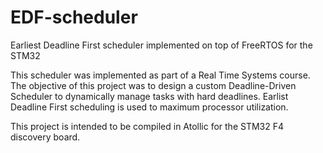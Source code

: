# EDF-scheduler
Earliest Deadline First scheduler implemented on top of FreeRTOS for the STM32

This scheduler was implemented as part of a Real Time Systems course. The objective of this project was to design a custom Deadline-Driven Scheduler to dynamically manage
tasks with hard deadlines. Earlist Deadline First scheduling is used to maximum processor utilization.

This project is intended to be compiled in Atollic for the STM32 F4 discovery board.
